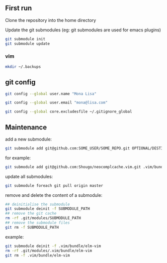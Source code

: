 ## First run

Clone the repository into the home directory

Update the git submodules (eg: git submodules are used for emacs
plugins)

```bash
git submodule init
git submodule update
```

### vim

```bash
mkdir ~/.backups
```

## git config


```bash
git config --global user.name "Mona Lisa"
```

```bash
git config --global user.email "mona@lisa.com"
```

```bash
git config --global core.excludesfile ~/.gitignore_global
```

## Maintenance

add a new submodule:

```bash
git submodule add git@github.com:SOME_USER/SOME_REPO.git OPTIONAL/DESTINATION
```

for example:

```bash
git submodule add git@github.com:Shougo/neocomplcache.vim.git .vim/bundle/neocomplcache
```

update all submodules:

```bash
git submodule foreach git pull origin master
```

remove and delete the content of a submodule:

```bash
## deinitialise the submodule
git submodule deinit -f SUBMODULE_PATH
## remove the git cache
rm -rf .git/modules/SUBMODULE_PATH 
## remove the submodule files
git rm -f SUBMODULE_PATH
```

example:

```bash
git submodule deinit -f .vim/bundle/elm-vim
rm -rf .git/modules/.vim/bundle/elm-vim
git rm -f .vim/bundle/elm-vim
```
